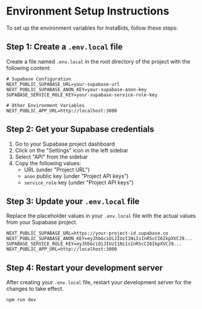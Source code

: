 # Environment Setup Instructions

To set up the environment variables for InstaBids, follow these steps:

## Step 1: Create a `.env.local` file

Create a file named `.env.local` in the root directory of the project with the following content:

```
# Supabase Configuration
NEXT_PUBLIC_SUPABASE_URL=your-supabase-url
NEXT_PUBLIC_SUPABASE_ANON_KEY=your-supabase-anon-key
SUPABASE_SERVICE_ROLE_KEY=your-supabase-service-role-key

# Other Environment Variables
NEXT_PUBLIC_APP_URL=http://localhost:3000
```

## Step 2: Get your Supabase credentials

1. Go to your Supabase project dashboard
2. Click on the "Settings" icon in the left sidebar
3. Select "API" from the sidebar
4. Copy the following values:
   - URL (under "Project URL")
   - `anon` public key (under "Project API keys")
   - `service_role` key (under "Project API keys")

## Step 3: Update your `.env.local` file

Replace the placeholder values in your `.env.local` file with the actual values from your Supabase project.

```
NEXT_PUBLIC_SUPABASE_URL=https://your-project-id.supabase.co
NEXT_PUBLIC_SUPABASE_ANON_KEY=eyJhbGciOiJIUzI1NiIsInR5cCI6IkpXVCJ9...
SUPABASE_SERVICE_ROLE_KEY=eyJhbGciOiJIUzI1NiIsInR5cCI6IkpXVCJ9...
NEXT_PUBLIC_APP_URL=http://localhost:3000
```

## Step 4: Restart your development server

After creating your `.env.local` file, restart your development server for the changes to take effect.

```bash
npm run dev
```
